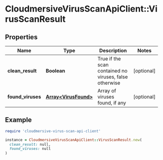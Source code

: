# CloudmersiveVirusScanApiClient::VirusScanResult

## Properties

| Name | Type | Description | Notes |
| ---- | ---- | ----------- | ----- |
| **clean_result** | **Boolean** | True if the scan contained no viruses, false otherwise | [optional] |
| **found_viruses** | [**Array&lt;VirusFound&gt;**](VirusFound.md) | Array of viruses found, if any | [optional] |

## Example

```ruby
require 'cloudmersive-virus-scan-api-client'

instance = CloudmersiveVirusScanApiClient::VirusScanResult.new(
  clean_result: null,
  found_viruses: null
)
```


